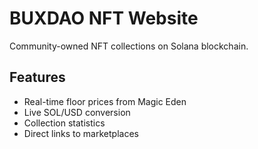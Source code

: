 # BUXDAO NFT Website

Community-owned NFT collections on Solana blockchain.

## Features
- Real-time floor prices from Magic Eden
- Live SOL/USD conversion
- Collection statistics
- Direct links to marketplaces 